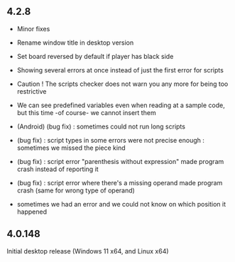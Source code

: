 ## 4.2.8

* Minor fixes
* Rename window title in desktop version
* Set board reversed by default if player has black side

* Showing several errors at once instead of just the first error for scripts
* Caution ! The scripts checker does not warn you any more for being too restrictive
* We can see predefined variables even when reading at a sample code, but this time -of course- we cannot insert them
* (Android) (bug fix) : sometimes could not run long scripts
* (bug fix) : script types in some errors were not precise enough : sometimes we missed the piece kind
* (bug fix) : script error "parenthesis without expression" made program crash instead of reporting it
* (bug fix) : script error where there's a missing operand made program crash (same for wrong type of operand)
* sometimes we had an error and we could not know on which position it happened

## 4.0.148

Initial desktop release (Windows 11 x64, and Linux x64)